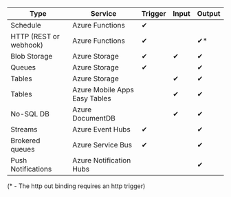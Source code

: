Type | Service | Trigger | Input | Output 
-----|---------|---------|-------|--------
Schedule | Azure Functions | &#10004; |  | 
HTTP (REST or webhook) | Azure Functions | &#10004; |  | &#10004;\*
Blob Storage | Azure Storage | &#10004; | &#10004; | &#10004; 
Queues | Azure Storage | &#10004; |  | &#10004;
Tables | Azure Storage |  | &#10004; | &#10004;
Tables | Azure Mobile Apps Easy Tables |  | &#10004; | &#10004;
No-SQL DB | Azure DocumentDB |  | &#10004; | &#10004;
Streams | Azure Event Hubs | &#10004; |  | &#10004;
Brokered queues | Azure Service Bus | &#10004; |  | &#10004;
Push Notifications | Azure Notification Hubs | | | &#10004;

(\* - The http out binding requires an http trigger)